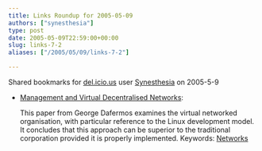 ```yaml
---
title: Links Roundup for 2005-05-09
authors: ["synesthesia"]
type: post
date: 2005-05-09T22:59:00+00:00
slug: links-7-2 
aliases: ["/2005/05/09/links-7-2"]

---
```

Shared bookmarks for [del.icio.us][1] user  [Synesthesia][2] on 2005-5-9

  * [Management and Virtual Decentralised Networks][3]:
  
    This paper from George Dafermos examines the virtual networked organisation, with particular reference to the Linux development model. It concludes that this approach can be superior to the traditional corporation provided it is properly implemented. Keywords: [Networks][4]

 [1]: https://del.icio.us/
 [2]: https://del.icio.us/synesthesia
 [3]: https://opensource.mit.edu/papers/dafermoslinux.pdf "https://opensource.mit.edu/papers/dafermoslinux.pdf"
 [4]: https://del.icio.us/synesthesia/Networks
